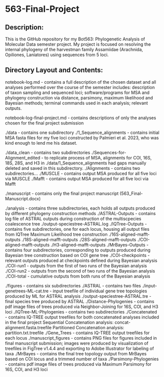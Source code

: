 # 563-Final-Project
## Description:
This is the GitHub repository for my Bot563: Phylogenetic Analysis of Molecular Data semester project. 
My project is focused on resolving the internal phylogeny of the harvestman family Assamiidae (Arachnida, Opiliones, Laniatores) using sequences from 5 loci.

## Directory Layout and Contents:

notebook-log.md - contains a full description of the chosen dataset and all analyses performed over the course of the semester 
	includes: description of taxon sampling and sequenced loci; software/programs for MSA and phylogeny construction via distance, parsimony, maximum likelihood and Bayesian methods; terminal commands used in each analysis; relevant outputs.

notebook-log-final-project.md - contains descriptions of only the analyses chosen for the final project submission

./data - contains one subdirectory
	./1_Sequence_alignments - contains initial MSA fasta files for my five loci constructed by Palmieri et al. 2023, who was kind enough to lend me his dataset.

./data_clean - contains two subdirectories
	./Sequences-for-Alignment_edited - to replicate process of MSA, alignments for COI, 16S, 18S, 28S, and H3 in ./data/1_Sequence_alignments had gaps manually deleted and saved in this subdirectory.
	./Alignments - contains two subdirectories...
		./MUSCLE - contains output MSA produced for all five loci via MUSCLE
		./Mafft - contains output MSA produced for all five loci via Mafft

./manuscript - contains only the final project manuscript (563_Final-Manuscript.docx)

./analysis - contains three subdirectories, each holds all outputs produced by different phylogeny construction methods
	./ASTRAL-Outputs - contains log file of ASTRAL outputs during construction of the multiscpecies coalescence tree
		./output-speciestree-ASTRAL.log 
	./IQTree-Outputs - contains five subdirectories, one for each locus, housing all output files from IQTree Maximum Likelihood tree construction
		./16S-aligned-mafft-outputs
		./18S-aligned-mafft-outputs
		./28S-aligned-mafft-outputs
		./COI-aligned-mafft-outputs
		./H3-aligned-mafft-outputs
	./MrBayes-Outputs - contains four subdirectories, corresponding to outputs produced during Bayesian tree construction based on COI gene tree
		./COI-checkpoints - relevant outputs produced at checkpoints defined during Bayesian analysis
		./COI-run1 - outputs from the first of two runs of the Bayesian analysis
		./COI-run2 - outputs from the second of two runs of the Bayesian analysis
		./COI-total - cumulative outputs from both runs of the Bayesian analysis

./figures - contains six subdirectories
	./ASTRAL - contains two files
		./input-genetrees-ML-cat.tre - input treefile of individual gene tree topologies produced by ML for ASTRAL analysis
		./output-speciestree-ASTRAL.tre - final species tree produced by ASTRAL
	./Distance-Phylogenies - contains pdf image files of trees produced via Neighbor-Joining for 16S, COI, and H3 loci
	./IQTree-ML-Phylogenies - contains two subdirectories
		./Concatenated - contains IQ-TREE output treefiles for both concatenated analyses included in the final project 
			Sequential Concatenation analysis: concat-alignment.fasta.treefile
			Partitioned Concatenation analysis: partition.txt.treefile
		./Gene_Trees - contains IQ-TREE output treefiles for each locus
	./manuscript_figures - contains PNG files for figures included in final manuscript submission; images were produced by visualization of treefiles in FigTree v1.4.4 and exporting to Adobe Illustrator for labeling of taxa
	./MrBayes - contains the final tree topology output from MrBayes based on COI locus and a trimmed number of taxa
	./Parsimony-Phylogenies - contains pdf image files of trees produced via Maximum Parsimony for 16S, COI, and H3 loci


	